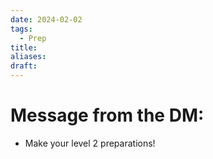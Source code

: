```yaml
---
date: 2024-02-02
tags:
  - Prep
title: 
aliases: 
draft:
---
```

# Message from the DM:
 * Make your level 2 preparations!